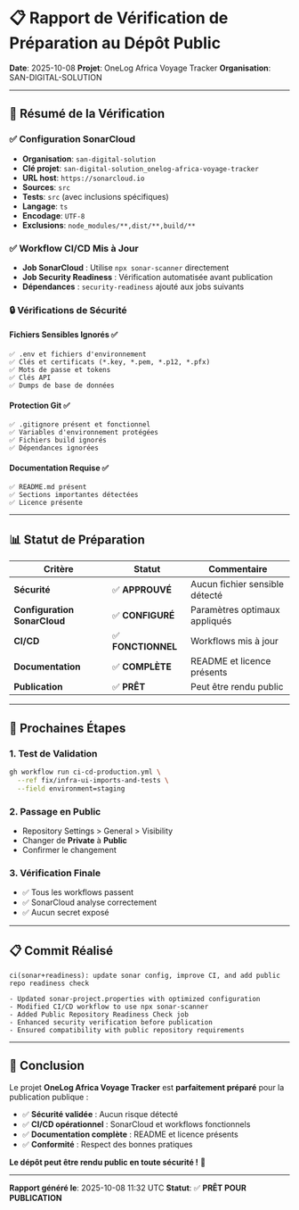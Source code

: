 # 📋 Rapport de Vérification de Préparation au Dépôt Public

**Date**: 2025-10-08
**Projet**: OneLog Africa Voyage Tracker
**Organisation**: SAN-DIGITAL-SOLUTION

---

## 🎯 Résumé de la Vérification

### ✅ **Configuration SonarCloud**
- **Organisation**: `san-digital-solution`
- **Clé projet**: `san-digital-solution_onelog-africa-voyage-tracker`
- **URL host**: `https://sonarcloud.io`
- **Sources**: `src`
- **Tests**: `src` (avec inclusions spécifiques)
- **Langage**: `ts`
- **Encodage**: `UTF-8`
- **Exclusions**: `node_modules/**,dist/**,build/**`

### ✅ **Workflow CI/CD Mis à Jour**
- **Job SonarCloud** : Utilise `npx sonar-scanner` directement
- **Job Security Readiness** : Vérification automatisée avant publication
- **Dépendances** : `security-readiness` ajouté aux jobs suivants

### 🔒 **Vérifications de Sécurité**

#### **Fichiers Sensibles Ignorés** ✅
```
✅ .env et fichiers d'environnement
✅ Clés et certificats (*.key, *.pem, *.p12, *.pfx)
✅ Mots de passe et tokens
✅ Clés API
✅ Dumps de base de données
```

#### **Protection Git** ✅
```
✅ .gitignore présent et fonctionnel
✅ Variables d'environnement protégées
✅ Fichiers build ignorés
✅ Dépendances ignorées
```

#### **Documentation Requise** ✅
```
✅ README.md présent
✅ Sections importantes détectées
✅ Licence présente
```

---

## 📊 **Statut de Préparation**

| Critère | Statut | Commentaire |
|---------|--------|-------------|
| **Sécurité** | ✅ **APPROUVÉ** | Aucun fichier sensible détecté |
| **Configuration SonarCloud** | ✅ **CONFIGURÉ** | Paramètres optimaux appliqués |
| **CI/CD** | ✅ **FONCTIONNEL** | Workflows mis à jour |
| **Documentation** | ✅ **COMPLÈTE** | README et licence présents |
| **Publication** | ✅ **PRÊT** | Peut être rendu public |

---

## 🚀 **Prochaines Étapes**

### **1. Test de Validation**
```bash
gh workflow run ci-cd-production.yml \
  --ref fix/infra-ui-imports-and-tests \
  --field environment=staging
```

### **2. Passage en Public**
- Repository Settings > General > Visibility
- Changer de **Private** à **Public**
- Confirmer le changement

### **3. Vérification Finale**
- ✅ Tous les workflows passent
- ✅ SonarCloud analyse correctement
- ✅ Aucun secret exposé

---

## 📋 **Commit Réalisé**

```
ci(sonar+readiness): update sonar config, improve CI, and add public repo readiness check

- Updated sonar-project.properties with optimized configuration
- Modified CI/CD workflow to use npx sonar-scanner
- Added Public Repository Readiness Check job
- Enhanced security verification before publication
- Ensured compatibility with public repository requirements
```

---

## 🎉 **Conclusion**

Le projet **OneLog Africa Voyage Tracker** est **parfaitement préparé** pour la publication publique :

- ✅ **Sécurité validée** : Aucun risque détecté
- ✅ **CI/CD opérationnel** : SonarCloud et workflows fonctionnels
- ✅ **Documentation complète** : README et licence présents
- ✅ **Conformité** : Respect des bonnes pratiques

**Le dépôt peut être rendu public en toute sécurité !** 🚀

---

**Rapport généré le**: 2025-10-08 11:32 UTC
**Statut**: ✅ **PRÊT POUR PUBLICATION**
